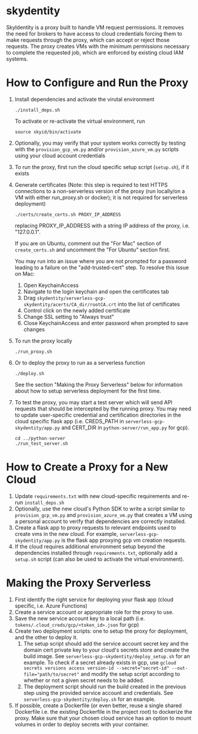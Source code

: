 # skydentity
SkyIdentity is a proxy built to handle VM request permissions. It removes the need for brokers to have access to cloud credentials forcing them to make requests through the proxy, which can accept or reject those requests. The proxy creates VMs with the minimum permissions necessary to complete the requested job, which are enforced by existing cloud IAM systems.

# How to Configure and Run the Proxy
1. Install dependencies and activate the virutal environment
   ```
   ./install_deps.sh
   ```
   To activate or re-activate the virtual environment, run
   ```
   source skyid/bin/activate
   ```
2. Optionally, you may verify that your system works correctly by testing with the `provision_gcp_vm.py` and/or `provision_azure_vm.py` scripts using your cloud account credentials
3. To run the proxy, first run the cloud specific setup script (`setup.sh`), if it exists 
4. Generate certificates (Note: this step is required to test HTTPS connections to a non-serverless version of the proxy (run locally/on a VM with either run_proxy.sh or docker); it is not required for serverless deployment)
   ```
   ./certs/create_certs.sh PROXY_IP_ADDRESS
   ```
   replacing PROXY_IP_ADDRESS with a string IP address of the proxy, i.e. "127.0.0.1".

   If you are on Ubuntu, comment out the "For Mac" section of `create_certs.sh` and uncomment the "For Ubuntu" section first.

   You may run into an issue where you are not prompted for a password leading to a failure on the "add-trusted-cert" step. To resolve this issue on Mac:
      1. Open KeychainAccess
      2. Navigate to the login keychain and open the certificates tab
      3. Drag `skydentity/serverless-gcp-skydentity/acerts/CA_dir/rootCA.crt` into the list of certificates
      4. Control click on the newly added certificate
      5. Change SSL setting to "Always trust"
      6. Close KeychainAccess and enter password when prompted to save changes
5. To run the proxy locally
   ```
   ./run_proxy.sh
   ```
6. Or to deploy the proxy to run as a serverless function
   ```
   ./deploy.sh
   ```
   See the section "Making the Proxy Serverless" below for information about how to setup serverless deployment for the first time.
7. To test the proxy, you may start a test server which will send API requests that should be intercepted by the running proxy. You may need to update user-specific credential and certification
      directories in the cloud specific flask app (i.e. CREDS_PATH in `serverless-gcp-skydentity/app.py` and CERT_DIR in `python-server/run_app.py` for gcp).
   ```
   cd ../python-server
   ./run_test_server.sh
   ```

# How to Create a Proxy for a New Cloud
1. Update `requirements.txt` with new cloud-specific requirements and re-run `install_deps.sh`
2. Optionally, use the new cloud's Python SDK to write a script similar to `provision_gcp_vm.py` and `provision_azure_vm.py` that creates a VM using a personal account to verify that dependencies are correctly installed.
3. Create a flask app to proxy requests to relevant endpoints used to create vms in the new cloud. For example, `serverless-gcp-skydentity/app.py` is the flask app proxying gcp vm creation requests.
4. If the cloud requires additional environment setup beyond the dependencies installed through `requirements.txt`, optionally add a `setup.sh` script (can also be used to activate the virtual environment).


# Making the Proxy Serverless
1. First identify the right service for deploying your flask app (cloud specific, i.e. Azure Functions)
2. Create a service account or appropriate role for the proxy to use.
3. Save the new service account key to a local path (i.e. `tokens/.cloud_creds/gcp/<token_id>.json` for gcp)
4. Create two deployment scripts: one to setup the proxy for deployment, and the other to deploy it.
   1. The setup script should add the service account secret key and the domain cert private key to your cloud's secrets store and create the build image. See `serverless-gcp-skydentity/deploy_setup.sh` for an example. To check if a secret already exists in gcp, use `gcloud secrets versions access version-id --secret="secret-id" --out-file="path/to/secret"` and modify the setup script according to whether or not a given secret needs to be added.
   2. The deployment script should run the build created in the previous step using the provided service account and credentials. See `serverless-gcp-skydentity/deploy.sh` for an example.
5. If possible, create a Dockerfile (or even better, reuse a single shared Dockerfile i.e. the existing Dockerfile in the project root) to dockerize the proxy. Make sure that your chosen cloud service has an option to mount volumes in order to deploy secrets with your container.
